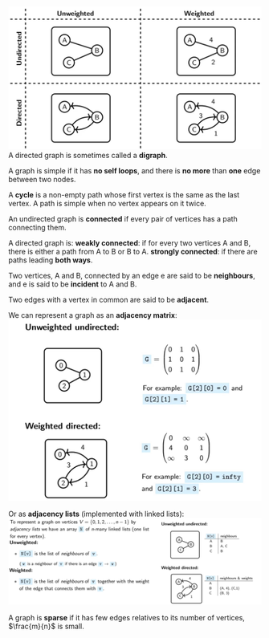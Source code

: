 ![](Images/chrome_6VIZaFBjvI.jpg)
A directed graph is sometimes called a **digraph**.

A graph is simple if it has **no self loops**, and there is **no more** than **one** edge between two nodes.

A **cycle** is a non-empty path whose first vertex is the same as the last vertex. A path is simple when no vertex appears on it twice.

An undirected graph is **connected** if every pair of vertices has a path connecting them.

A directed graph is: 
	**weakly connected**: if for every two vertices A and B, there is either a path from A to B or B to A.
	**strongly connected**: if there are paths leading **both ways**.

Two vertices, A and B, connected by an edge e are said to be **neighbours**, and e is said to be **incident** to A and B.

Two edges with a vertex in common are said to be **adjacent**.

We can represent a graph as an **adjacency matrix**:
![](Images/chrome_Xfr6tjyioY.jpg)

Or as **adjacency lists** (implemented with linked lists):
![](Images/Pasted%20image%2020221128142715.png)

A graph is **sparse** if it has few edges relatives to its number of vertices, $\frac{m}{n}$ is small.

	
